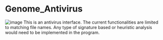 # Genome_Antivirus

![image](https://user-images.githubusercontent.com/22214754/63419840-5d68e680-c3ba-11e9-96c3-8e4f367513bc.png)
This is an antivirus interface. The current functionalities are limited to matching file names. Any type of signature based or heuristic analysis would need to be implemented in the program. 
